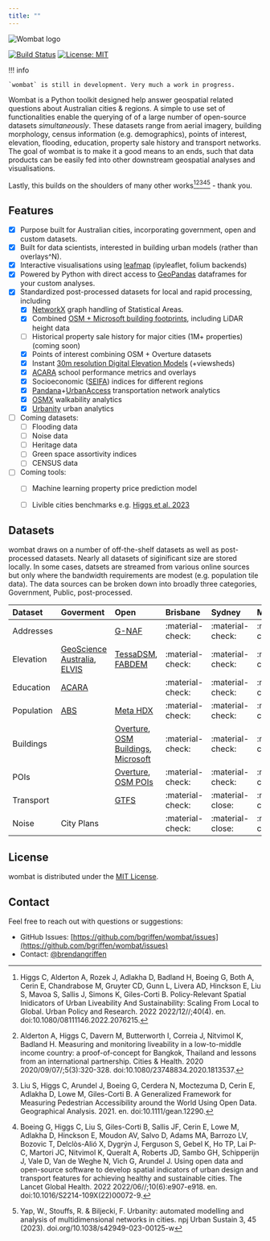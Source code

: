 ```yaml
---
title: ""
---
```


![Wombat logo](/assets/wombat.png)

[![Build Status](https://travis-ci.com/bgriffen/wombat.svg?branch=master)](https://travis-ci.com/bgriffen/wombat)
[![License: MIT](https://img.shields.io/badge/License-MIT-yellow.svg)](https://opensource.org/licenses/MIT)

!!! info

    `wombat` is still in development. Very much a work in progress.

Wombat is a Python toolkit designed help answer geospatial related questions about Australian cities & regions. A simple to use set of functionalities enable the querying of of a large number of open-source datasets *simultaneously*. These datasets range from aerial imagery, building morphology, census information (e.g. demographics), points of interest, elevation, flooding, education, property sale history and transport networks. The goal of wombat is to make it a good means to an ends, such that data products can be easily fed into other downstream geospatial analyses and visualisations.

Lastly, this builds on the shoulders of many other works[^1][^2][^3][^4][^5] - thank you.

## Features

- [x] Purpose built for Australian cities, incorporating government, open and custom datasets.
- [x] Built for data scientists, interested in building urban models (rather than overlays^N).
- [x] Interactive visualisations using [leafmap](https://leafmap.org/) (ipyleaflet, folium backends)
- [x] Powered by Python with direct access to [GeoPandas](https://geopandas.org/en/stable/) dataframes for your custom analyses.
- [x] Standardized post-processed datasets for local and rapid processing, including
    * [x] [NetworkX](https://networkx.org/) graph handling of Statistical Areas.
    * [x] Combined [OSM + Microsoft building footprints](/building), including LiDAR height data
    * [ ] Historical property sale history for major cities (1M+ properties) (coming soon)
    * [x] Points of interest combining OSM + Overture datasets
    * [x] Instant [30m resolution Digital Elevation Models](/elevation) (+viewsheds)
    * [x] [ACARA](https://www.acara.edu.au/) school performance metrics and overlays
    * [x] Socioeconomic ([SEIFA](https://www.abs.gov.au/websitedbs/censushome.nsf/home/seifa)) indices for different regions
    * [x] [Pandana](https://github.com/UDST/pandana)+[UrbanAccess](https://udst.github.io/urbanaccess/index.html) transportation network analytics
    * [x] [OSMX](https://osmnx.readthedocs.io/en/stable/) walkability analytics
    * [x] [Urbanity](https://github.com/winstonyym/urbanity) urban analytics
- [ ] Coming datasets:
    * [ ] Flooding data    
    * [ ] Noise data    
    * [ ] Heritage data
    * [ ] Green space assortivity indices
    * [ ] CENSUS data
- [ ] Coming tools:
    * [ ] Machine learning property price prediction model    
    * [ ] Livible cities benchmarks e.g. [Higgs et al. 2023](https://www.nature.com/articles/s41597-023-02013-5)


## Datasets

wombat draws on a number of off-the-shelf datasets as well as post-processed datasets. Nearly all datasets of siginificant size are stored locally. In some cases, datsets are streamed from various online sources but only where the bandwidth requirements are modest (e.g. population tile data). The data sources can be broken down into broadly three categories, Government, Public, post-processed.

| Dataset  | Goverment | Open | Brisbane | Sydney | Melbourne | Perth | Adelaide | Hobart | Canberra | Darwin |
| :--- | :--- | :--- | :--- | :--- | :--- | :--- | :--- | :--- | :--- | :--- |
| Addresses |  | [G-NAF](https://geoscape.com.au/data/g-naf/) | :material-check: | :material-check: | :material-check: | :material-check: | :material-check: | :material-check: | :material-check: | :material-check: |
| Elevation | [GeoScience Australia](https://www.ga.gov.au/scientific-topics/national-location-information/topographic-maps-data/topographic-maps), [ELVIS](https://elevation.fsdf.org.au/) | [TessaDSM](https://tessadem.com), [FABDEM](https://research-information.bris.ac.uk/en/datasets/fabdem-v1-2) | :material-check: | :material-check: | :material-check: | :material-check: | :material-check: | :material-check: | :material-check: | :material-check: |
| Education | [ACARA](https://acara.edu.au/contact-us/acara-data-access) | | :material-check: | :material-check: | :material-check: | :material-check: | :material-check: | :material-check: | :material-check: | :material-check: |
| Population | [ABS](https://maps.abs.gov.au/) | [Meta HDX](https://dataforgood.facebook.com/dfg/docs/high-resolution-population-density-maps-demographic-estimates-documentation#how-to-access-data) | :material-check: | :material-check: | :material-check: | :material-check: | :material-check: | :material-check: | :material-check: | :material-check: |
| Buildings |  | [Overture](https://overturemaps.org/), [OSM Buildings](https://osmbuildings.org/), [Microsoft](https://github.com/microsoft/GlobalMLBuildingFootprints) | :material-check: | :material-check: | :material-check: | :material-check: | :material-check: | :material-check: | :material-check: | :material-check: |
| POIs | | [Overture](https://overturemaps.org/), [OSM POIs](https://openpoimap.org/) | :material-check: | :material-check: | :material-check: | :material-check: | :material-check: | :material-check: | :material-check: | :material-check: |
| Transport | |  [GTFS](https://gtfs.org/) | :material-check: | :material-close: | :material-close: | :material-close: | :material-close: | :material-close: | :material-close: | :material-close: |
| Noise | City Plans |  | :material-check: | :material-close: | :material-close: | :material-close: | :material-close: | :material-close: | :material-close: | :material-close: |

## License

wombat is distributed under the [MIT License](https://github.com/bgriffen/wombat/blob/main/LICENSE).

## Contact

Feel free to reach out with questions or suggestions:

- GitHub Issues: [https://github.com/bgriffen/wombat/issues](https://github.com/bgriffen/wombat/issues)
- Contact: [@brendangriffen](http://www.twitter.com/brendangriffen)

[^1]: Higgs C, Alderton A, Rozek J, Adlakha D, Badland H, Boeing G, Both A, Cerin E, Chandrabose M, Gruyter CD, Gunn L, Livera AD, Hinckson E, Liu S, Mavoa S, Sallis J, Simons K, Giles-Corti B. Policy-Relevant Spatial Inidicators of Urban Liveability And Sustainability: Scaling From Local to Global. Urban Policy and Research. 2022 2022/12//;40(4). en. doi:10.1080/08111146.2022.2076215.

[^2]: Alderton A, Higgs C, Davern M, Butterworth I, Correia J, Nitvimol K, Badland H. Measuring and monitoring liveability in a low-to-middle income country: a proof-of-concept for Bangkok, Thailand and lessons from an international partnership. Cities & Health. 2020 2020/09/07/;5(3):320-328. doi:10.1080/23748834.2020.1813537.

[^3]: Liu S, Higgs C, Arundel J, Boeing G, Cerdera N, Moctezuma D, Cerin E, Adlakha D, Lowe M, Giles-Corti B. A Generalized Framework for Measuring Pedestrian Accessibility around the World Using Open Data. Geographical Analysis. 2021. en. doi:10.1111/gean.12290.

[^4]: Boeing G, Higgs C, Liu S, Giles-Corti B, Sallis JF, Cerin E, Lowe M, Adlakha D, Hinckson E, Moudon AV, Salvo D, Adams MA, Barrozo LV, Bozovic T, Delclòs-Alió X, Dygrýn J, Ferguson S, Gebel K, Ho TP, Lai P-C, Martori JC, Nitvimol K, Queralt A, Roberts JD, Sambo GH, Schipperijn J, Vale D, Van de Weghe N, Vich G, Arundel J. Using open data and open-source software to develop spatial indicators of urban design and transport features for achieving healthy and sustainable cities. The Lancet Global Health. 2022 2022/06//;10(6):e907-e918. en. doi:10.1016/S2214-109X(22)00072-9.

[^5]: Yap, W., Stouffs, R. & Biljecki, F. Urbanity: automated modelling and analysis of multidimensional networks in cities. npj Urban Sustain 3, 45 (2023). doi.org/10.1038/s42949-023-00125-w
